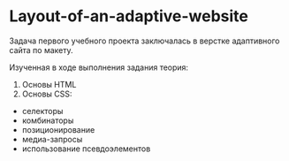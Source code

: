 # Layout-of-an-adaptive-website

Задача первого учебного проекта заключалась в верстке адаптивного сайта по макету.

Изученная в ходе выполнения задания теория:
1. Основы HTML
2. Основы CSS:
  + селекторы
  + комбинаторы
  + позиционирование
  + медиа-запросы
  + использование псевдоэлементов

